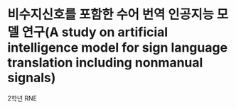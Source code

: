 # 비수지신호를 포함한 수어 번역 인공지능 모델 연구(A study on artificial intelligence model for sign language translation including nonmanual signals)

2학년 RNE
